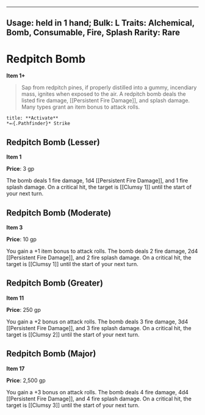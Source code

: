
---
Usage: held in 1 hand;
Bulk: L
Traits: Alchemical, Bomb, Consumable, Fire, Splash
Rarity: Rare
---

# Redpitch Bomb

**Item 1+**

> Sap from redpitch pines, if properly distilled into a gummy, incendiary mass, ignites when exposed to the air. A redpitch bomb deals the listed fire damage, [[Persistent Fire Damage]], and splash damage. Many types grant an item bonus to attack rolls.

```ad-embed-ability
title: **Activate**
*⬻{.Pathfinder}* Strike 
```

## Redpitch Bomb (Lesser)

**Item 1**

**Price**: 3 gp

The bomb deals 1 fire damage, 1d4 [[Persistent Fire Damage]], and 1 fire splash damage. On a critical hit, the target is [[Clumsy 1]] until the start of your next turn.

## Redpitch Bomb (Moderate)

**Item 3**

**Price**: 10 gp

You gain a +1 item bonus to attack rolls. The bomb deals 2 fire damage, 2d4 [[Persistent Fire Damage]], and 2 fire splash damage. On a critical hit, the target is [[Clumsy 1]] until the start of your next turn.

## Redpitch Bomb (Greater)

**Item 11**

**Price**: 250 gp

You gain a +2 bonus on attack rolls. The bomb deals 3 fire damage, 3d4 [[Persistent Fire Damage]], and 3 fire splash damage. On a critical hit, the target is [[Clumsy 2]] until the start of your next turn.

## Redpitch Bomb (Major)

**Item 17**

**Price**: 2,500 gp

You gain a +3 bonus on attack rolls. The bomb deals 4 fire damage, 4d4 [[Persistent Fire Damage]], and 4 fire splash damage. On a critical hit, the target is [[Clumsy 3]] until the start of your next turn.
